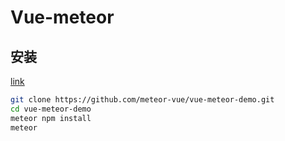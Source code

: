 # Vue-meteor

## 安装
[link](https://github.com/meteor-vue/vue-meteor/issues/263)

```bash
git clone https://github.com/meteor-vue/vue-meteor-demo.git
cd vue-meteor-demo
meteor npm install
meteor
```